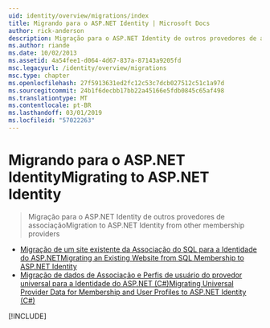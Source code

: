 ```yaml
---
uid: identity/overview/migrations/index
title: Migrando para o ASP.NET Identity | Microsoft Docs
author: rick-anderson
description: Migração para o ASP.NET Identity de outros provedores de associação
ms.author: riande
ms.date: 10/02/2013
ms.assetid: 4a54fee1-d064-4d67-837a-87143a9205fd
msc.legacyurl: /identity/overview/migrations
msc.type: chapter
ms.openlocfilehash: 27f5913631ed2fc12c53c7dcb027512c51c1a97d
ms.sourcegitcommit: 24b1f6decbb17bb22a45166e5fdb0845c65af498
ms.translationtype: MT
ms.contentlocale: pt-BR
ms.lasthandoff: 03/01/2019
ms.locfileid: "57022263"
---
```

<a name="migrating-to-aspnet-identity"></a><span data-ttu-id="8c95a-103">Migrando para o ASP.NET Identity</span><span class="sxs-lookup"><span data-stu-id="8c95a-103">Migrating to ASP.NET Identity</span></span>
====================
> <span data-ttu-id="8c95a-104">Migração para o ASP.NET Identity de outros provedores de associação</span><span class="sxs-lookup"><span data-stu-id="8c95a-104">Migration to ASP.NET Identity from other membership providers</span></span>


- [<span data-ttu-id="8c95a-105">Migração de um site existente da Associação do SQL para a Identidade do ASP.NET</span><span class="sxs-lookup"><span data-stu-id="8c95a-105">Migrating an Existing Website from SQL Membership to ASP.NET Identity</span></span>](migrating-an-existing-website-from-sql-membership-to-aspnet-identity.md)
- [<span data-ttu-id="8c95a-106">Migração de dados de Associação e Perfis de usuário do provedor universal para a Identidade do ASP.NET (C#)</span><span class="sxs-lookup"><span data-stu-id="8c95a-106">Migrating Universal Provider Data for Membership and User Profiles to ASP.NET Identity (C#)</span></span>](migrating-universal-provider-data-for-membership-and-user-profiles-to-aspnet-identity.md)

[!INCLUDE[](../../../includes/identity/alter-command-exception.md)]
